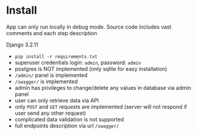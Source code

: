 # Install
App can only run locally in debug mode.
Source code includes vast comments and each step description

Django 3.2.11

- `pip install -r requirements.txt`
- superuser credentials login: `admin`, password: `admin`
- postgres is NOT implemented (only sqlite for easy installation)
- `/admin/` panel is implemented
- `/swagger/` is implemented
- admin has privileges to change/delete any values in database via admin panel
- user can only retrieve data via API
- only `POST` and `GET` requests are implemented (server will not respond if user send any other request)
- complicated data validation is not supported
- full endpoints description via url `/swagger/`

